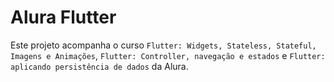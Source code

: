 # Alura Flutter

Este projeto acompanha o curso `Flutter: Widgets, Stateless, Stateful, Imagens e Animações`, `Flutter: Controller, navegação e estados` e `Flutter: aplicando persistência de dados` da Alura.